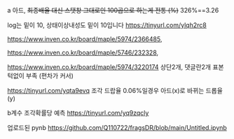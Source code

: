 a 아드, ~~최종배율 대신 스탯창 그대로인 100곱으로 하는게 전통 (%)~~  326%==3.26


log는 밑이 10, 상태이상내성도 밑이 10입니다
https://tinyurl.com/ylqh2rc8

https://www.inven.co.kr/board/maple/5974/2366485,

https://www.inven.co.kr/board/maple/5746/232328,

https://www.inven.co.kr/board/maple/5974/3220174 상단2개, 댓글란2개
표본 턱없이 부족 (편차가 커서)

https://tinyurl.com/yqta9evq 조각 드랍율 0.06%일경우 아드(x)로 바뀌는 드롭율(y)

b계수 조각확률당 예측 https://tinyurl.com/yq9zqcly


업로드된 pynb https://github.com/Q110722/fragsDR/blob/main/Untitled.ipynb 
